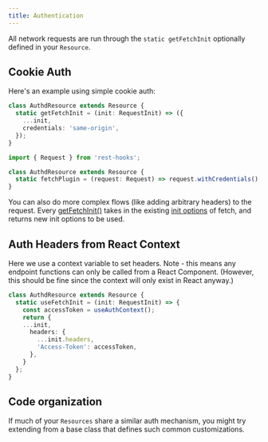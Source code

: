 ```yaml
---
title: Authentication
---
```


All network requests are run through the `static getFetchInit` optionally
defined in your `Resource`.

## Cookie Auth

Here's an example using simple cookie auth:

<!--DOCUSAURUS_CODE_TABS-->
<!--fetch-->

```typescript
class AuthdResource extends Resource {
  static getFetchInit = (init: RequestInit) => ({
    ...init,
    credentials: 'same-origin',
  });
}
```

<!--superagent-->

```typescript
import { Request } from 'rest-hooks';

class AuthdResource extends Resource {
  static fetchPlugin = (request: Request) => request.withCredentials();
}
```

<!--END_DOCUSAURUS_CODE_TABS-->

You can also do more complex flows (like adding arbitrary headers) to
the request. Every [getFetchInit()](api/resource#static-getfetchinitinit-requestinit-requestinit) takes in the existing [init options](https://developer.mozilla.org/en-US/docs/Web/API/WindowOrWorkerGlobalScope/fetch) of fetch, and returns new init options to be used.

## Auth Headers from React Context

Here we use a context variable to set headers. Note - this means any endpoint functions can only be
called from a React Component. (However, this should be fine since the context will only exist in React anyway.)

```typescript
class AuthdResource extends Resource {
  static useFetchInit = (init: RequestInit) => {
    const accessToken = useAuthContext();
    return {
    ...init,
      headers: {
        ...init.headers,
        'Access-Token': accessToken,
      },
    }
  };
}
```


## Code organization

If much of your `Resources` share a similar auth mechanism, you might
try extending from a base class that defines such common customizations.
